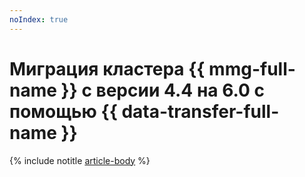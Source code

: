 ```yaml
---
noIndex: true
---
```


# Миграция кластера {{ mmg-full-name }} с версии 4.4 на 6.0 c помощью {{ data-transfer-full-name }}

{% include notitle [article-body](../../_tutorials/dataplatform/datatransfer/storedoc-versions.md) %}

